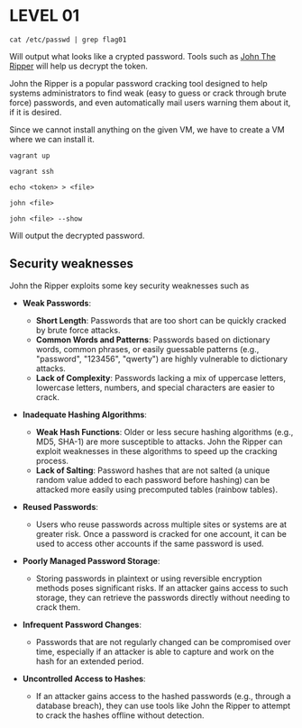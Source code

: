 
# LEVEL 01
    cat /etc/passwd | grep flag01

 Will output what looks like a crypted password.
Tools  such as [John The Ripper](https://www.kali.org/tools/john/) will help us decrypt the token.

John the Ripper is a popular password cracking tool designed to help systems administrators to find weak (easy to guess or crack through brute force) passwords, and even automatically mail users warning them about it, if it is desired.

Since we cannot install anything on the given VM, we have to create a VM where we can install it.

    vagrant up

    vagrant ssh 

    echo <token> > <file>

    john <file>

    john <file> --show
Will output the decrypted password.

 
## Security weaknesses
John the Ripper exploits some key security weaknesses such as 

-   **Weak Passwords**:
    
    -   **Short Length**: Passwords that are too short can be quickly cracked by brute force attacks.
    -   **Common Words and Patterns**: Passwords based on dictionary words, common phrases, or easily guessable patterns (e.g., "password", "123456", "qwerty") are highly vulnerable to dictionary attacks.
    -   **Lack of Complexity**: Passwords lacking a mix of uppercase letters, lowercase letters, numbers, and special characters are easier to crack.
-   **Inadequate Hashing Algorithms**:
    
    -   **Weak Hash Functions**: Older or less secure hashing algorithms (e.g., MD5, SHA-1) are more susceptible to attacks. John the Ripper can exploit weaknesses in these algorithms to speed up the cracking process.
    -   **Lack of Salting**: Password hashes that are not salted (a unique random value added to each password before hashing) can be attacked more easily using precomputed tables (rainbow tables).
-   **Reused Passwords**:
    
    -   Users who reuse passwords across multiple sites or systems are at greater risk. Once a password is cracked for one account, it can be used to access other accounts if the same password is used.
-   **Poorly Managed Password Storage**:
    
    -   Storing passwords in plaintext or using reversible encryption methods poses significant risks. If an attacker gains access to such storage, they can retrieve the passwords directly without needing to crack them.
-   **Infrequent Password Changes**:
    
    -   Passwords that are not regularly changed can be compromised over time, especially if an attacker is able to capture and work on the hash for an extended period.
-   **Uncontrolled Access to Hashes**:
    
    -   If an attacker gains access to the hashed passwords (e.g., through a database breach), they can use tools like John the Ripper to attempt to crack the hashes offline without detection.
